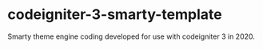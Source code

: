 # codeigniter-3-smarty-template
 Smarty theme engine coding developed for use with codeigniter 3 in 2020.
